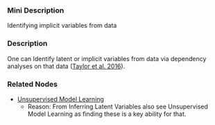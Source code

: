 ### Mini Description

Identifying implicit variables from data

### Description

One can Identify latent or implicit variables from data via dependency analyses on that data ([Taylor et al. 2016](https://intelligence.org/files/AlignmentMachineLearning.pdf)).

### Related Nodes

- [Unsupervised Model Learning](/Value_Alignment/Validation/Increasing_Contextual_Awareness/Realistic_World-Models/Unsupervised_Model_Learning/Unsupervised_Model_Learning.md)
	- Reason: From Inferring Latent Variables also see Unsupervised Model Learning as finding these is a key ability for that.
